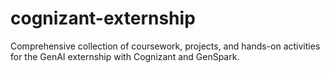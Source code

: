 # cognizant-externship
Comprehensive collection of coursework, projects, and hands-on activities for the GenAI externship with Cognizant and GenSpark.
